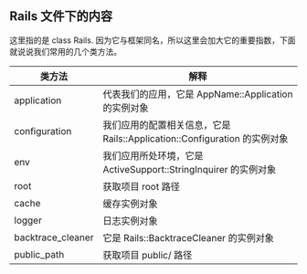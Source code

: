 ## Rails 文件下的内容

这里指的是 class Rails. 因为它与框架同名，所以这里会加大它的重要指数，下面就说说我们常用的几个类方法。

| 类方法 | 解释 |
| ---- | ---- |
| application | 代表我们的应用，它是 AppName::Application 的实例对象 |
| configuration | 我们应用的配置相关信息，它是 Rails::Application::Configuration 的实例对象 |
| env | 我们应用所处环境，它是 ActiveSupport::StringInquirer 的实例对象 |
| root | 获取项目 root 路径 |
| cache | 缓存实例对象 |
| logger | 日志实例对象 |
| backtrace_cleaner | 它是 Rails::BacktraceCleaner 的实例对象 |
| public_path | 获取项目 public/ 路径 |
